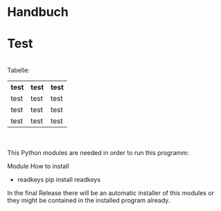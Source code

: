 # Handbuch #

<h1>Test</h1>
<br>
Tabelle:
<table>
  <tr><th>test</th><th>test</th><th>test</th></tr>
  <tr><td>test</td><td>test</td><td>test</td></tr>
  <tr><td>test</td><td>test</td><td>test</td></tr>
  <tr><td>test</td><td>test</td><td>test</td></tr>
</table>

<br>
<br>
This Python modules are needed in order to run this programm:

Module                                          How to install
 - readkeys                                     pip install readkeys


In the final Release there will be an automatic installer of this modules or they might be contained in the installed program already.


